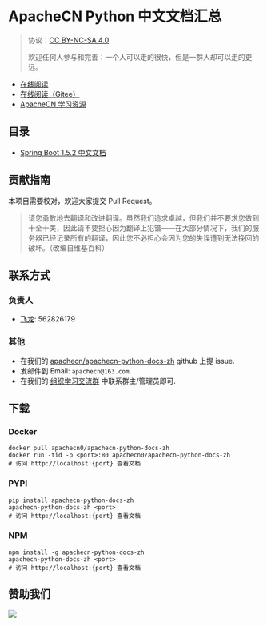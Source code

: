 # ApacheCN Python 中文文档汇总

> 协议：[CC BY-NC-SA 4.0](http://creativecommons.org/licenses/by-nc-sa/4.0/)
> 
> 欢迎任何人参与和完善：一个人可以走的很快，但是一群人却可以走的更远。

* [在线阅读](https://pydoc.apachecn.org)
* [在线阅读（Gitee）](https://apachecn.gitee.io/apachecn-python-docs-zh/)
* [ApacheCN 学习资源](http://docs.apachecn.org/)

## 目录

+   [Spring Boot 1.5.2 中文文档](doc/spring-boot-doc-zh/SUMMARY.md)

## 贡献指南

本项目需要校对，欢迎大家提交 Pull Request。

> 请您勇敢地去翻译和改进翻译。虽然我们追求卓越，但我们并不要求您做到十全十美，因此请不要担心因为翻译上犯错——在大部分情况下，我们的服务器已经记录所有的翻译，因此您不必担心会因为您的失误遭到无法挽回的破坏。（改编自维基百科）

## 联系方式

### 负责人

* [飞龙](https://github.com/wizardforcel): 562826179

### 其他

*   在我们的 [apachecn/apachecn-python-docs-zh](https://github.com/apachecn/apachecn-python-docs-zh) github 上提 issue.
*   发邮件到 Email: `apachecn@163.com`.
*   在我们的 [组织学习交流群](http://www.apachecn.org/organization/348.html) 中联系群主/管理员即可.

## 下载

### Docker

```
docker pull apachecn0/apachecn-python-docs-zh
docker run -tid -p <port>:80 apachecn0/apachecn-python-docs-zh
# 访问 http://localhost:{port} 查看文档
```

### PYPI

```
pip install apachecn-python-docs-zh
apachecn-python-docs-zh <port>
# 访问 http://localhost:{port} 查看文档
```

### NPM

```
npm install -g apachecn-python-docs-zh
apachecn-python-docs-zh <port>
# 访问 http://localhost:{port} 查看文档
```

## 赞助我们

![](http://data.apachecn.org/img/about/donate.jpg)
